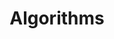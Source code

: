 ---
layout: posts_by_category
categories: Algorithms
title: Algorithms
permalink: /category/Algorithms/
---